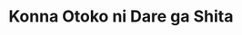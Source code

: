 --- 
title: "Konna Otoko ni Dare ga Shita"
publishdate: "2019-3-22T16:48:46+02:00"
src: "https://365manga.net/manga/konna-otoko-ni-dare-ga-shita"
image: "https://data.365manga.net/images/thumbnails/24511-konna-otoko-ni-dare-ga-shita.jpg"
description: "4 long short stories: 1) Who Made Him Such a Man? When a young dashing teacher visits his pupil's home, he encounters his old classmate who works now as a debt collector. The friend has looked after the pupil whose mother ran away and only left him a heavy debt. The teacher and the debt collector return to their former love-relationship... 2) 37°C A very nice medicine salesman visits the…"
---